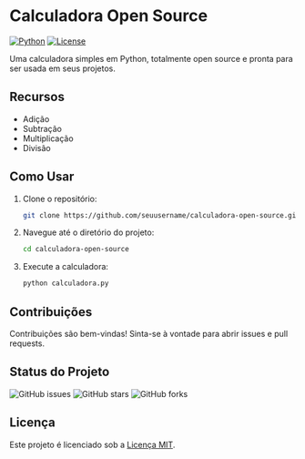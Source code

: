 # Calculadora Open Source

[![Python](https://img.shields.io/badge/Python-3.8%2B-blue)](https://www.python.org/)
[![License](https://img.shields.io/badge/License-MIT-green)](LICENSE)

Uma calculadora simples em Python, totalmente open source e pronta para ser usada em seus projetos.

## Recursos

- Adição
- Subtração
- Multiplicação
- Divisão

## Como Usar

1. Clone o repositório:

    ```bash
    git clone https://github.com/seuusername/calculadora-open-source.git
    ```

2. Navegue até o diretório do projeto:

    ```bash
    cd calculadora-open-source
    ```

3. Execute a calculadora:

    ```bash
    python calculadora.py
    ```

## Contribuições

Contribuições são bem-vindas! Sinta-se à vontade para abrir issues e pull requests.

## Status do Projeto

![GitHub issues](https://img.shields.io/github/issues/luangitdev/calculadora-open-source)
![GitHub stars](https://img.shields.io/github/stars/luangitdev/calculadora-open-source)
![GitHub forks](https://img.shields.io/github/forks/luangitdev/calculadora-open-source)

## Licença

Este projeto é licenciado sob a [Licença MIT](LICENSE).
